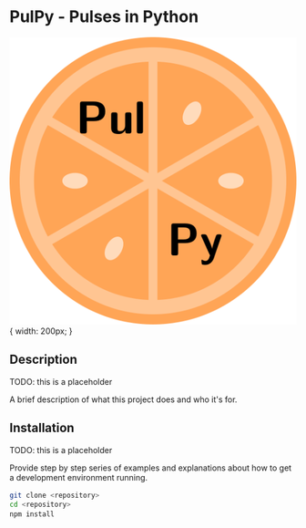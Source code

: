 # PulPy - Pulses in Python
![alt text](docs/figures/pulpy_logo.png){ width: 200px; }

## Description
TODO: this is a placeholder 

A brief description of what this project does and who it's for.

## Installation
TODO: this is a placeholder

Provide step by step series of examples and explanations about how to get a development environment running.

```bash
git clone <repository>
cd <repository>
npm install
